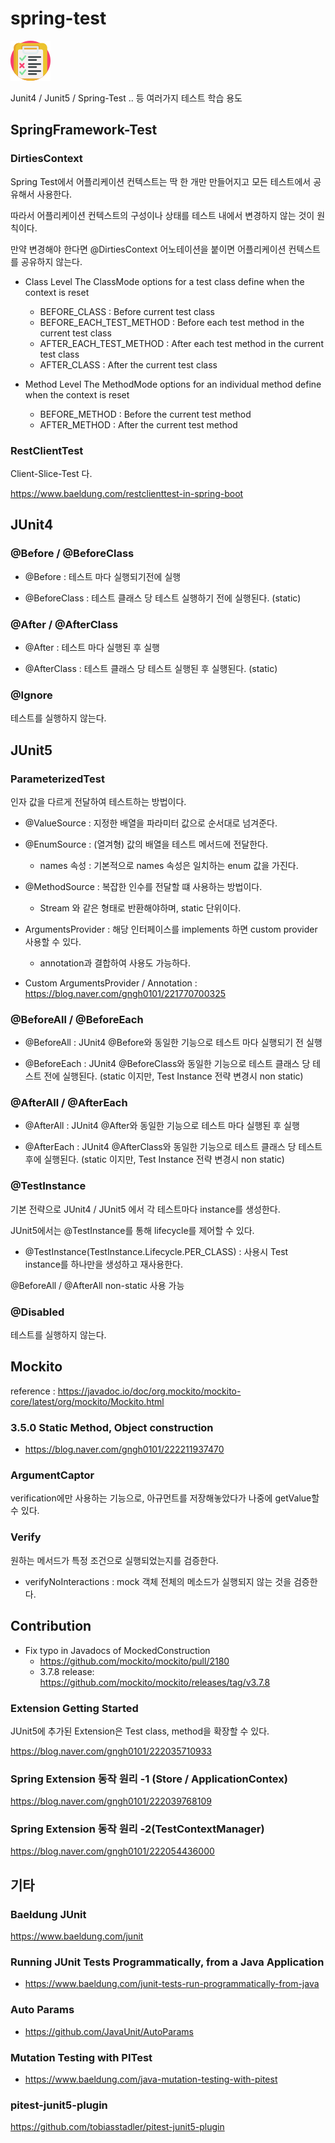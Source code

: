 # spring-test

![logo](/doc/img/test.png)

Junit4 / Junit5 / Spring-Test .. 등 여러가지 테스트 학습 용도


## SpringFramework-Test

### DirtiesContext

Spring Test에서 어플리케이션 컨텍스트는 딱 한 개만 만들어지고 모든 테스트에서 공유해서 사용한다. 

따라서 어플리케이션 컨텍스트의 구성이나 상태를 테스트 내에서 변경하지 않는 것이 원칙이다. 

만약 변경해야 한다면 @DirtiesContext 어노테이션을 붙이면 어플리케이션 컨텍스트를 공유하지 않는다. 


- Class Level
The ClassMode options for a test class define when the context is reset
  - BEFORE_CLASS : Before current test class
  - BEFORE_EACH_TEST_METHOD : Before each test method in the current test class
  - AFTER_EACH_TEST_METHOD : After each test method in the current test class
  - AFTER_CLASS : After the current test class

- Method Level
The MethodMode options for an individual method define when the context is reset
  - BEFORE_METHOD : Before the current test method
  - AFTER_METHOD : After the current test method

### RestClientTest 

Client-Slice-Test 다. 

https://www.baeldung.com/restclienttest-in-spring-boot 


## JUnit4

### @Before / @BeforeClass

- @Before : 테스트 마다 실행되기전에 실행

- @BeforeClass : 테스트 클래스 당 테스트 실행하기 전에 실행된다. (static)

### @After / @AfterClass

- @After : 테스트 마다 실행된 후 실행

- @AfterClass : 테스트 클래스 당 테스트 실행된 후 실행된다. (static)

### @Ignore

테스트를 실행하지 않는다.

## JUnit5

### ParameterizedTest

인자 값을 다르게 전달하여 테스트하는 방법이다. 

- @ValueSource : 지정한 배열을 파라미터 값으로 순서대로 넘겨준다.

- @EnumSource : (열겨형) 값의 배열을 테스트 메서드에 전달한다.
  - names 속성 : 기본적으로 names 속성은 일치하는 enum 값을 가진다.

- @MethodSource : 복잡한 인수를 전달할 떄 사용하는 방법이다. 
  - Stream<Arguments> 와 같은 형태로 반환해야하며, static 단위이다. 
  
- ArgumentsProvider : 해당 인터페이스를 implements 하면 custom provider 사용할 수 있다. 
  - annotation과 결합하여 사용도 가능하다. 
  

- Custom ArgumentsProvider / Annotation : https://blog.naver.com/gngh0101/221770700325


### @BeforeAll / @BeforeEach

- @BeforeAll : JUnit4 @Before와 동일한 기능으로 테스트 마다 실행되기 전 실행

- @BeforeEach : JUnit4 @BeforeClass와 동일한 기능으로 테스트 클래스 당 테스트 전에 실행된다. (static 이지만, Test Instance 전략 변경시 non static)


### @AfterAll / @AfterEach

- @AfterAll : JUnit4 @After와 동일한 기능으로 테스트 마다 실행된 후 실행

- @AfterEach : JUnit4 @AfterClass와 동일한 기능으로 테스트 클래스 당 테스트 후에 실행된다. (static 이지만, Test Instance 전략 변경시 non static)


### @TestInstance
              
기본 전략으로 JUnit4 / JUnit5 에서 각 테스트마다 instance를 생성한다. 

JUnit5에서는 @TestInstance를 통해 lifecycle를 제어할 수 있다. 
              
- @TestInstance(TestInstance.Lifecycle.PER_CLASS) : 사용시 Test instance를 하나만을 생성하고 재사용한다. 

@BeforeAll / @AfterAll non-static 사용 가능

### @Disabled

테스트를 실행하지 않는다.              
 
## Mockito

reference : https://javadoc.io/doc/org.mockito/mockito-core/latest/org/mockito/Mockito.html

### 3.5.0 Static Method, Object construction
- https://blog.naver.com/gngh0101/222211937470

### ArgumentCaptor

verification에만 사용하는 기능으로, 아규먼트를 저장해놓았다가 나중에 getValue할 수 있다. 


### Verify 

원하는 메서드가 특정 조건으로 실행되었는지를 검증한다. 

- verifyNoInteractions : mock 객체 전체의 메소드가 실행되지 않는 것을 검증한다. 


## Contribution

- Fix typo in Javadocs of MockedConstruction 
    - https://github.com/mockito/mockito/pull/2180
    - 3.7.8 release: https://github.com/mockito/mockito/releases/tag/v3.7.8

### Extension Getting Started

JUnit5에 추가된 Extension은 Test class, method을 확장할 수 있다.

https://blog.naver.com/gngh0101/222035710933


### Spring Extension 동작 원리 -1 (Store / ApplicationContex)

https://blog.naver.com/gngh0101/222039768109

### Spring Extension 동작 원리 -2(TestContextManager)

https://blog.naver.com/gngh0101/222054436000


## 기타 

### Baeldung JUnit
https://www.baeldung.com/junit

### Running JUnit Tests Programmatically, from a Java Application
- https://www.baeldung.com/junit-tests-run-programmatically-from-java


### Auto Params

- https://github.com/JavaUnit/AutoParams


### Mutation Testing with PITest

- https://www.baeldung.com/java-mutation-testing-with-pitest

### pitest-junit5-plugin

https://github.com/tobiasstadler/pitest-junit5-plugin